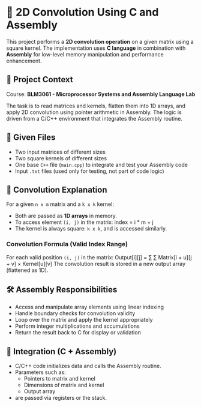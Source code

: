 # 🧮 2D Convolution Using C and Assembly

This project performs a **2D convolution operation** on a given matrix using a square kernel. 
The implementation uses **C language** in combination with **Assembly** for low-level memory manipulation and performance enhancement.

## 📌 Project Context

Course: **BLM3061 - Microprocessor Systems and Assembly Language Lab**

The task is to read matrices and kernels, flatten them into 1D arrays, and apply 2D convolution using pointer arithmetic in Assembly.
 The logic is driven from a C/C++ environment that integrates the Assembly routine.

## 📁 Given Files

- Two input matrices of different sizes
- Two square kernels of different sizes
- One base `C++` file (`main.cpp`) to integrate and test your Assembly code
- Input `.txt` files (used only for testing, not part of code logic)

## 🧾 Convolution Explanation

For a given `n x m` matrix and a `k x k` kernel:
- Both are passed as **1D arrays** in memory.
- To access element `(i, j)` in the matrix:  index = i * m + j
- The kernel is always square: `k x k`, and is accessed similarly.

### Convolution Formula (Valid Index Range)

For each valid position `(i, j)` in the matrix:
Output[i][j] = ∑ ∑ Matrix[i + u][j + v] × Kernel[u][v]
The convolution result is stored in a new output array (flattened as 1D).

## 🛠️ Assembly Responsibilities

- Access and manipulate array elements using linear indexing
- Handle boundary checks for convolution validity
- Loop over the matrix and apply the kernel appropriately
- Perform integer multiplications and accumulations
- Return the result back to C for display or validation

## 🔗 Integration (C + Assembly)

- C/C++ code initializes data and calls the Assembly routine.
- Parameters such as:
  - Pointers to matrix and kernel
  - Dimensions of matrix and kernel
  - Output array
- are passed via registers or the stack.